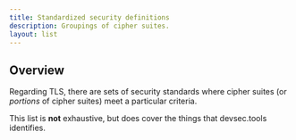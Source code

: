 ```yaml
---
title: Standardized security definitions
description: Groupings of cipher suites.
layout: list
---
```


## Overview

Regarding TLS, there are sets of security standards where cipher suites (or _portions_ of cipher suites) meet a particular criteria.

This list is **not** exhaustive, but does cover the things that devsec.tools identifies.
